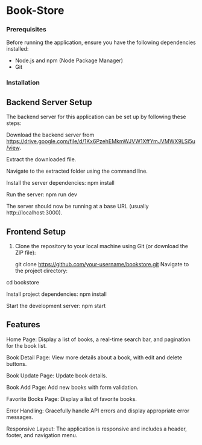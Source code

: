 # Book-Store


### Prerequisites
Before running the application, ensure you have the following dependencies installed:

- Node.js and npm (Node Package Manager)
- Git


### Installation
## Backend Server Setup
The backend server for this application can be set up by following these steps:

Download the backend server from https://drive.google.com/file/d/1Kx6PzehEMkmWJVW1XffYmJVMWX9LSi5u/view.

Extract the downloaded file.

Navigate to the extracted folder using the command line.

Install the server dependencies:
npm install

Run the server:
npm run dev

The server should now be running at a base URL (usually http://localhost:3000).

## Frontend Setup

1. Clone the repository to your local machine using Git (or download the ZIP file):

   git clone https://github.com/your-username/bookstore.git
Navigate to the project directory:

cd bookstore

Install project dependencies:
npm install

Start the development server:
npm start



## Features
Home Page: Display a list of books, a real-time search bar, and pagination for the book list.

Book Detail Page: View more details about a book, with edit and delete buttons.

Book Update Page: Update book details.

Book Add Page: Add new books with form validation.

Favorite Books Page: Display a list of favorite books.

Error Handling: Gracefully handle API errors and display appropriate error messages.

Responsive Layout: The application is responsive and includes a header, footer, and navigation menu.

